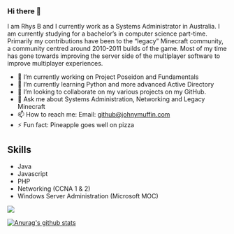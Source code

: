 ### Hi there 👋
I am Rhys B and I currently work as a Systems Administrator in Australia. I am currently studying for a bachelor’s in computer science part-time. Primarily my contributions have been to the “legacy” Minecraft community, a community centred around 2010-2011 builds of the game. Most of my time has gone towards improving the server side of the multiplayer software to improve multiplayer experiences.

- 🔭 I’m currently working on Project Poseidon and Fundamentals
- 🌱 I’m currently learning Python and more advanced Active Directory
- 👯 I’m looking to collaborate on my various projects on my GitHub.
- 💬 Ask me about Systems Administration, Networking and Legacy Minecraft
- 📫 How to reach me: Email: github@johnymuffin.com
- ⚡ Fun fact: Pineapple goes well on pizza

Skills
------
- Java
- Javascript
- PHP
- Networking (CCNA 1 & 2)
- Windows Server Administration (Microsoft MOC)

![](https://komarev.com/ghpvc/?username=RhysB&color=blue)

[![Anurag's github stats](https://github-readme-stats.vercel.app/api?username=rhysb)](https://github.com/anuraghazra/github-readme-stats)
